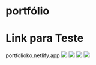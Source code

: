 # portfólio

<h1>Link para Teste</h1>
portfolioko.netlify.app

<img src="https://cdn.discordapp.com/attachments/861759647370313768/891027770166108230/Screenshot_384.png">
<img src="https://cdn.discordapp.com/attachments/861759647370313768/891027773244702750/Screenshot_385.png">
<img src="https://cdn.discordapp.com/attachments/861759647370313768/891027772871442442/Screenshot_386.png">
<img src="https://cdn.discordapp.com/attachments/861759647370313768/891027773781585920/Screenshot_387.png">

